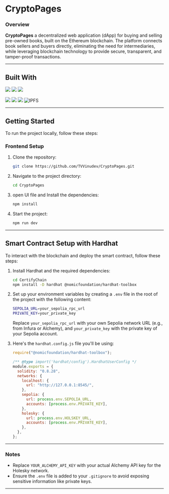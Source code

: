 # CryptoPages

### Overview
**CryptoPages** a decentralized web application (dApp) for buying and selling
pre-owned books, built on the Ethereum blockchain. The platform connects book sellers
and buyers directly, eliminating the need for intermediaries, while leveraging blockchain
technology to provide secure, transparent, and tamper-proof transactions.

---

## Built With
![](https://img.shields.io/badge/HTML5-informational?style=flat&logo=HTML5&color=FF4500)
![](https://img.shields.io/badge/TailwindCSS-informational?style=flat&logo=TailwindCSS&color=00BFFF)
![](https://img.shields.io/badge/React-informational?style=flat&logo=React&color=4CAF50)


![](https://img.shields.io/badge/Solidity-informational?style=flat&logo=Solidity&color=4E44CE)
![](https://img.shields.io/badge/Ethereum-informational?style=flat&logo=Ethereum&color=6CACE4)
![](https://img.shields.io/badge/Hardhat-informational?style=flat&logo=Hardhat&color=FF69B4)
![IPFS](https://img.shields.io/badge/IPFS-blue?style=flat&logo=IPFS&logoColor=white)

---

## Getting Started

To run the project locally, follow these steps:

### Frontend Setup

1. Clone the repository:
    ```bash
    git clone https://github.com/TVVinudev/CryptoPages.git
    ```
2. Navigate to the project directory:
    ```bash
    cd CryptoPages
    ```
3. open UI file and Install the dependencies:
    ```bash
    npm install
    ```
4. Start the project:
    ```bash
    npm run dev
    ```
    
---

## Smart Contract Setup with Hardhat

To interact with the blockchain and deploy the smart contract, follow these steps:

1. Install Hardhat and the required dependencies:
    ```bash
    cd CertifyChain
    npm install -D hardhat @nomicfoundation/hardhat-toolbox
    ```

2. Set up your environment variables by creating a `.env` file in the root of the project with the following content:
    ```bash
    SEPOLIA_URL=your_sepolia_rpc_url
    PRIVATE_KEY=your_private_key
    ```
    
    Replace `your_sepolia_rpc_url` with your own Sepolia network URL (e.g., from Infura or Alchemy), and `your_private_key` with the private key of your Sepolia account.

3. Here's the `hardhat.config.js` file you'll be using:

    ```javascript
    require("@nomicfoundation/hardhat-toolbox");

    /** @type import('hardhat/config').HardhatUserConfig */
    module.exports = {
      solidity: "0.8.28",
      networks: {
        localhost: {
          url: "http://127.0.0.1:8545/",
        },
        sepolia: {
          url: process.env.SEPOLIA_URL,
          accounts: [process.env.PRIVATE_KEY],
        },
        holesky: {
          url: process.env.HOLSKEY_URL,
          accounts: [process.env.PRIVATE_KEY],
        },
      },
    };
    ```

---

### Notes
- Replace `YOUR_ALCHEMY_API_KEY` with your actual Alchemy API key for the Holesky network.
- Ensure the `.env` file is added to your `.gitignore` to avoid exposing sensitive information like private keys.

---

